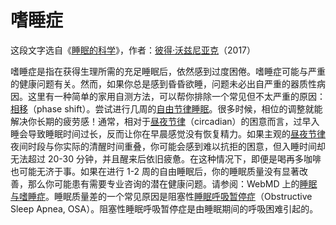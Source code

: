 # 嗜睡症

这段文字选自《[睡眠的科学](https://supermemo.guru/wiki/Science_of_sleep)》，作者：[彼得·沃兹尼亚克](https://supermemo.guru/wiki/Piotr_Wozniak)（2017）

嗜睡症是指在获得生理所需的充足睡眠后，依然感到过度困倦。嗜睡症可能与严重的健康问题有关。然而，如果你总是感到昏昏欲睡，问题未必出自严重的器质性病因。这里有一种简单的家用自测方法，可以帮你排除一个常见但不太严重的原因：[相移](https://supermemo.guru/wiki/Good_sleep,_good_learning,_good_life:_Glossary#phase_shift)（phase shift）。尝试进行几周的[自由节律睡眠](https://supermemo.guru/wiki/Formula_for_good_sleep:_free_running_sleep)。很多时候，相位的调整就能解决你长期的疲劳感！通常，相对于[昼夜节律](https://supermemo.guru/wiki/Good_sleep,_good_learning,_good_life:_Glossary#circadian_sleep_component)（circadian）的困意而言，过早入睡会导致睡眠时间过长，反而让你在早晨感觉没有恢复精力。如果主观的[昼夜节律](https://supermemo.guru/wiki/Good_sleep,_good_learning,_good_life:_Glossary#circadian_sleep_component)夜间时段与你实际的清醒时间重叠，你可能会感到难以抗拒的困意，但入睡时间却无法超过 20-30 分钟，并且醒来后依旧疲惫。在这种情况下，即便是喝再多咖啡也可能无济于事。如果在进行 1-2 周的自由睡眠后，你的睡眠质量没有显著改善，那么你可能患有需要专业咨询的潜在健康问题。请参阅：WebMD 上的[睡眠与嗜睡症](http://www.webmd.com/sleep-disorders/guide/hypersomnia)。睡眠质量差的一个常见原因是阻塞性[睡眠呼吸暂停症](https://supermemo.guru/wiki/Good_sleep,_good_learning,_good_life:_Glossary#sleep_apnea)（Obstructive Sleep Apnea, OSA）。阻塞性睡眠呼吸暂停症是由睡眠期间的呼吸困难引起的。
